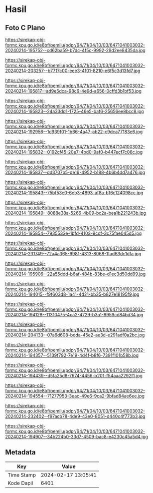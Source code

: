 # Hasil

## Foto C Plano

https://sirekap-obj-formc.kpu.go.id/e8bf/pemilu/pdpr/64/71/04/10/03/6471041003032-20240214-195752--cd62ba59-b7dc-4f5c-9992-29d2ee8435da.jpg

https://sirekap-obj-formc.kpu.go.id/e8bf/pemilu/pdpr/64/71/04/10/03/6471041003032-20240214-203257--b7717c00-eee3-4101-8210-e6f5c3d13fd7.jpg

https://sirekap-obj-formc.kpu.go.id/e8bf/pemilu/pdpr/64/71/04/10/03/6471041003032-20240214-195817--ad9e5dca-98c6-4e9d-a656-0cffd3b1bf53.jpg

https://sirekap-obj-formc.kpu.go.id/e8bf/pemilu/pdpr/64/71/04/10/03/6471041003032-20240214-195823--24a33dd1-1725-46e5-baf6-25656ee8bcc8.jpg

https://sirekap-obj-formc.kpu.go.id/e8bf/pemilu/pdpr/64/71/04/10/03/6471041003032-20240214-192956--1d939f01-1b66-4a47-ab22-c9dca77183e6.jpg

https://sirekap-obj-formc.kpu.go.id/e8bf/pemilu/pdpr/64/71/04/10/03/6471041003032-20240214-195832--0192cf45-20e7-4bd0-9af0-b447ecf7c08c.jpg

https://sirekap-obj-formc.kpu.go.id/e8bf/pemilu/pdpr/64/71/04/10/03/6471041003032-20240214-195837--dd3707b5-de16-4952-b188-4b6b4dd7a476.jpg

https://sirekap-obj-formc.kpu.go.id/e8bf/pemilu/pdpr/64/71/04/10/03/6471041003032-20240214-195843--75bf53e0-6eb3-4893-af8a-b16c124098cc.jpg

https://sirekap-obj-formc.kpu.go.id/e8bf/pemilu/pdpr/64/71/04/10/03/6471041003032-20240214-195849--8088e38a-5266-4b09-bc2a-bea1b221243b.jpg

https://sirekap-obj-formc.kpu.go.id/e8bf/pemilu/pdpr/64/71/04/10/03/6471041003032-20240214-195854--7935533e-1bfd-4103-9cdf-3c75fae045d5.jpg

https://sirekap-obj-formc.kpu.go.id/e8bf/pemilu/pdpr/64/71/04/10/03/6471041003032-20240214-231749--72a4a365-6981-4313-8068-1fad63dc1dfa.jpg

https://sirekap-obj-formc.kpu.go.id/e8bf/pemilu/pdpr/64/71/04/10/03/6471041003032-20240214-195906--22a55ddd-b6af-484b-83be-d1ec3d50dd99.jpg

https://sirekap-obj-formc.kpu.go.id/e8bf/pemilu/pdpr/64/71/04/10/03/6471041003032-20240214-194015--f9f603d8-1a41-4d21-bb35-b827e18195f9.jpg

https://sirekap-obj-formc.kpu.go.id/e8bf/pemilu/pdpr/64/71/04/10/03/6471041003032-20240214-194128--11310475-4ca2-4729-b3a1-8959cd84bd34.jpg

https://sirekap-obj-formc.kpu.go.id/e8bf/pemilu/pdpr/64/71/04/10/03/6471041003032-20240214-204133--07a6d608-bdda-45e2-ae3d-e291adf0a2bc.jpg

https://sirekap-obj-formc.kpu.go.id/e8bf/pemilu/pdpr/64/71/04/10/03/6471041003032-20240214-194357--5139f792-7e19-4d4f-b8f6-7391f101b58b.jpg

https://sirekap-obj-formc.kpu.go.id/e8bf/pemilu/pdpr/64/71/04/10/03/6471041003032-20240214-194439--d5fa25d8-7674-4456-b201-f54aaa2292f1.jpg

https://sirekap-obj-formc.kpu.go.id/e8bf/pemilu/pdpr/64/71/04/10/03/6471041003032-20240214-194554--71277953-3eac-49e6-9ca2-9bfad84ae6ee.jpg

https://sirekap-obj-formc.kpu.go.id/e8bf/pemilu/pdpr/64/71/04/10/03/6471041003032-20240214-232402--f97acb78-4de9-43e0-8051-d440c4f773b3.jpg

https://sirekap-obj-formc.kpu.go.id/e8bf/pemilu/pdpr/64/71/04/10/03/6471041003032-20240214-194907--34b224b0-33d7-4509-bac8-e4230c45a5d4.jpg


## Metadata

| Key        | Value               |
| ---------- | ------------------- |
| Time Stamp | 2024-02-17 13:05:41 |
| Kode Dapil | 6401                |



